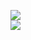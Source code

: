 [![](https://img.shields.io/badge/Made%20With-Github%20Spray-lightgrey.svg?style=for-the-badge&logo=github)](https://github.com/Annihil/github-spray#716)  
[![](https://i.imgur.com/2DrTn0Z.gif)](https://github.com/Annihil/github-spray)